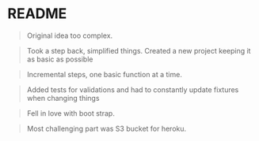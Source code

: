 # README

> Original idea too complex.

> Took a step back, simplified things. Created a new project keeping it as basic as possible

> Incremental steps, one basic function at a time.

> Added tests for validations and had to constantly update fixtures when changing things

> Fell in love with boot strap.

> Most challenging part was S3 bucket for heroku.

